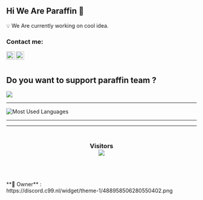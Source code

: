 ## Hi We Are Paraffin 👋

💡 We Are currently working on cool idea.


### Contact me:

[<img align="left" alt="Paraffin | Instagram" width="22px" src="https://cdn.jsdelivr.net/npm/simple-icons@v3/icons/instagram.svg" />][instagram]
[<img align="left" alt="Paraffin | Mail" width="22px" src="https://cdn.jsdelivr.net/npm/simple-icons@3.4.1/icons/protonmail.svg" />][mail]

<br />
<br />

<h2>Do you want to support paraffin team ?</h2>

<a href="https://idpay.ir/donate-paraffin-team"><img src="https://img.buymeacoffee.com/button-api/?text=Donate &slug=BoyCode&button_colour=b33232&font_colour=ffffff&font_family=Cookie&outline_colour=000000&coffee_colour=FFDD00"></a>

---

![Most Used Languages](https://github-readme-stats.vercel.app/api/top-langs/?username=Paraffin-Team&layout=compact&theme=radical)

---
    
[github]: https://github.com/Paraffin-Team
[Instagram]: https://www.instagram.com/paraffin.team/
[Mail]: mailto:paraffin-team@gmail.com

---

<h3 align="center"> 
<br>
Visitors<br>
<img src="https://profile-counter.glitch.me/parsa.firoozi20/count.svg" />
</h3>
<br>
<br>  

<br>  
**👑 Owner** : 
<br>  
https://discord.c99.nl/widget/theme-1/488958506280550402.png
